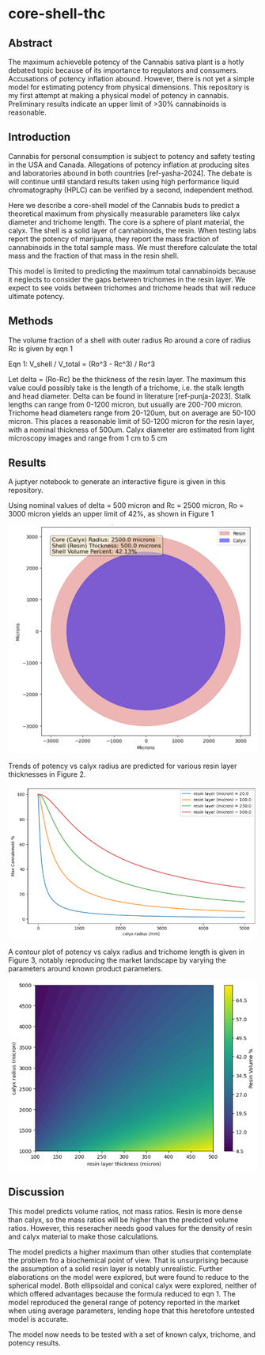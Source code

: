 # core-shell-thc

## Abstract

The maximum achieveble potency of the Cannabis sativa plant is a hotly debated topic because of its importance to regulators and consumers. Accusations of potency inflation abound. However, there is not yet a simple model for estimating potency from physical dimensions. This repository is my first attempt at making a physical model of potency in cannabis. Preliminary results indicate an upper limit of >30% cannabinoids is reasonable.

## Introduction

Cannabis for personal consumption is subject to potency and safety testing in the USA and Canada. Allegations of potency inflation at producing sites and laboratories abound in both countries [ref-yasha-2024]. The debate is will continue until standard results taken using high performance liquid chromatography (HPLC) can be verified by a second, independent method. 

Here we describe a core-shell model of the Cannabis buds to predict a theoretical maximum from physically measurable parameters like calyx diameter and trichome length. The core is a sphere of plant material, the calyx. The shell is a solid layer of cannabinoids, the resin. When testing labs report the potency of marijuana, they report the mass fraction of cannabinoids in the total sample mass. We must therefore calculate the total mass and the fraction of that mass in the resin shell.

This model is limited to predicting the maximum total cannabinoids because it neglects to consider the gaps between trichomes in the resin layer. We expect to see voids between trichomes and trichome heads that will reduce ultimate potency.

## Methods

The volume fraction of a shell with outer radius Ro around a core of radius Rc is given by eqn 1

Eqn 1: V_shell / V_total = (Ro^3 - Rc^3) / Ro^3

Let delta = (Ro-Rc) be the thickness of the resin layer. The maximum this value could possibly take is the length of a trichome, i.e. the stalk length and head diameter. Delta can be found in literature [ref-punja-2023]. Stalk lengths can range from 0-1200 micron, but usually are 200-700 micron. Trichome head diameters range from 20-120um, but on average are 50-100 micron. This places a reasonable limit of 50-1200 micron for the resin layer, with a nominal thickness of 500um.  Calyx diameter are estimated from light microscopy images and range from 1 cm to 5 cm

## Results

A juptyer notebook to generate an interactive figure is given in this repository.

Using nominal values of delta = 500 micron and Rc = 2500 micron, Ro = 3000 micron yields an upper limit of 42%, as shown in Figure 1

![](Figure1.png)

Trends of potency vs calyx radius are predicted for various resin layer thicknesses in Figure 2.

![](Figure2.png)

A contour plot of potency vs calyx radius and trichome length is given in Figure 3, notably reproducing the market landscape by varying the parameters around known product parameters. 

![](Figure3.png)

## Discussion

This model predicts volume ratios, not mass ratios. Resin is more dense than calyx, so the mass ratios will be higher than the predicted volume ratios. However, this reseracher needs good values for the density of resin and calyx material to make those calculations.

The model predicts a higher maximum than other studies that contemplate the problem fro a biochemical point of view. That is unsurprising because the assumption of a solid resin layer is notably unrealistic. Further elaborations on the model were explored, but were found to reduce to the spherical model. Both ellipsoidal and conical calyx were explored, neither of which offered advantages because the formula reduced to eqn 1. The model reproduced the general range of potency reported in the market when using average parameters, lending hope that this heretofore untested model is accurate.

The model now needs to be tested with a set of known calyx, trichome, and potency results.

